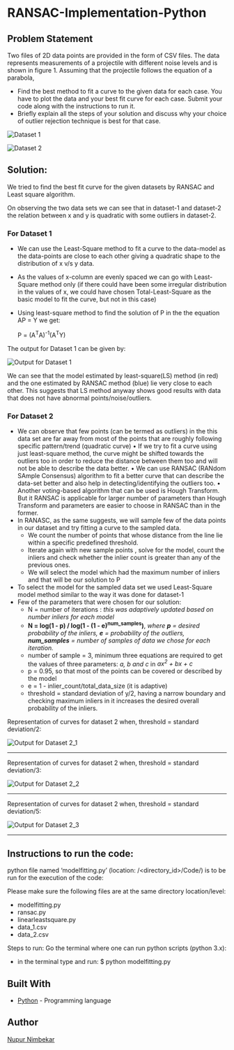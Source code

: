 # RANSAC-Implementation-Python

## Problem Statement

Two files of 2D data points are provided in the form of CSV files. The data represents measurements of a projectile with different noise levels and is shown
in figure 1. Assuming that the projectile follows the equation of a parabola,

* Find the best method to fit a curve to the given data for each case. You have to plot the data and your best fit curve for each case. Submit your code along with the instructions to run it.
* Briefly explain all the steps of your solution and discuss why your choice of outlier rejection technique is best for that case.

![Dataset 1](https://github.com/nimbekarnd/RANSAC-Implementation-Python/blob/main/Dataset/DataSet_1_Q2.png)


![Dataset 2](https://github.com/nimbekarnd/RANSAC-Implementation-Python/blob/main/Dataset/DataSet_2_Q2.png)

## Solution:

We tried to find the best fit curve for the given datasets by RANSAC and Least square algorithm.

On observing the two data sets we can see that in dataset-1 and dataset-2 the relation between x and y is quadratic with some outliers in dataset-2.

### For Dataset 1

* We can use the Least-Square method to fit a curve to the data-model as the data-points are close to each other giving a quadratic shape to the distribution of x v/s y data.
* As the values of x-column are evenly spaced we can go with Least-Square method only (if there could have been some irregular distribution in the values of x, we could have chosen Total-Least-Square as the basic model to fit the curve, but not in this case)
* Using least-square method to find the solution of P in the the equation AP = Y we get:

    P = (A<sup>T</sup>A)<sup>-1</sup>(A<sup>T</sup>Y)
    
The output for Dataset 1 can be given by:

![Output for Dataset 1](https://github.com/nimbekarnd/RANSAC-Implementation-Python/blob/main/Output/Dataset1_1.png)

We can see that the model estimated by least-square(LS) method (in red) and the one estimated by RANSAC method (blue) lie very close to each other. This suggests that LS method anyway shows good results with data that does not have abnormal points/noise/outliers.


### For Dataset 2

* We can observe that few points (can be termed as outliers) in the this data set are far away from most of the points that are roughly following specific pattern/trend (quadratic curve)
• If we try to fit a curve using just least-square method, the curve might be shifted towards the outliers too in order to reduce the distance between them too and will not be able to describe the data better.
• We can use RANSAC (RANdom SAmple Consensus) algorithm to fit a better curve that can describe the data-set better and also help in detecting/identifying the outliers too.
• Another voting-based algorithm that can be used is Hough Transform. But it RANSAC is applicable for larger number of parameters than Hough Transform and parameters are easier to choose in RANSAC than in the former.
* In RANASC, as the same suggests, we will sample few of the data points in our dataset and try fitting a curve to the sampled data.
    - We count the number of points that whose distance from the line lie within a specific predefined threshold.
    - Iterate again with new sample points , solve for the model, count the inliers and check whether the inlier count is greater than any of the previous ones.
    - We will select the model which had the maximum number of inliers and that will be our solution to P
* To select the model for the sampled data set we used Least-Square model method similar to the way it was done for dataset-1
* Few of the parameters that were chosen for our solution:
    - N = number of iterations : *this was adaptively updated based on number inliers for each model*
    - **N = log(1 - p) / log(1 - (1 - e)<sup>num_samples</sup>)**,  *where **p** = desired probability of the inliers, **e** = probability of the outliers, **num_samples** = number of samples of data we chose for each iteration.*
    - number of sample = 3, minimum three equations are required to get the values of three parameters: *a, b and c* in *ax<sup>2</sup> + bx + c*
    - p = 0.95, so that most of the points can be covered or described by the model
    - e = 1 - inlier_count/total_data_size (it is adaptive)
    - threshold = standard deviation of y/2, having a narrow boundary and checking maximum inliers in it increases the desired overall probability of the inliers.

Representation of curves for dataset 2 when, threshold = standard deviation/2:

![Output for Dataset 2_1](https://github.com/nimbekarnd/RANSAC-Implementation-Python/blob/main/Output/Dataset2_1_TH_sd_by_2.png)

---

Representation of curves for dataset 2 when, threshold = standard deviation/3:

![Output for Dataset 2_2](https://github.com/nimbekarnd/RANSAC-Implementation-Python/blob/main/Output/Dataset2_2_TH_sd_by_3.png)

---

Representation of curves for dataset 2 when, threshold = standard deviation/5:

![Output for Dataset 2_3](https://github.com/nimbekarnd/RANSAC-Implementation-Python/blob/main/Output/Dataset2_3_TH_sd_by_5.png)

---
## Instructions to run the code:

python file named ‘modelfitting.py’ (location: /<directory_id>/Code/) is to be run for the execution of the code:
	
Please make sure the following files are at the same directory location/level:
-	modelfitting.py
-	ransac.py
-	linearleastsquare.py
-	data_1.csv
-	data_2.csv

Steps to run: Go the terminal where one can run python scripts (python 3.x):
- in the terminal type and run: $ python modelfitting.py

## Built With

* [Python](https://www.python.org/) - Programming language

## Author
[Nupur Nimbekar](https://github.com/nimbekarnd)
